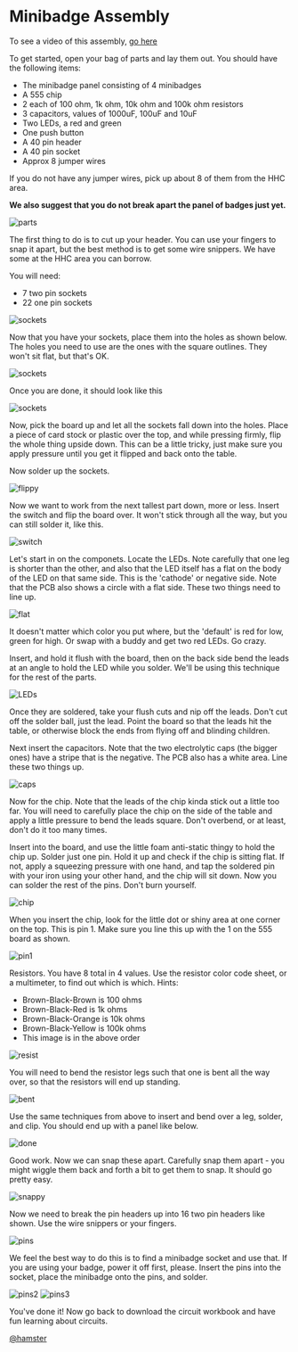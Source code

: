 # Minibadge Assembly

To see a video of this assembly, [go here](https://youtu.be/9FIo1ZsZ8D4)

To get started, open your bag of parts and lay them out.  You should have the following items:

* The minibadge panel consisting of 4 minibadges
* A 555 chip
* 2 each of 100 ohm, 1k ohm, 10k ohm and 100k ohm resistors
* 3 capacitors, values of 1000uF, 100uF and 10uF
* Two LEDs, a red and green
* One push button
* A 40 pin header
* A 40 pin socket
* Approx 8 jumper wires

If you do not have any jumper wires, pick up about 8 of them from the HHC area.

**We also suggest that you do not break apart the panel of badges just yet.**

![parts](images/IMG_3422.JPG)

The first thing to do is to cut up your header.  You can use your fingers to snap it apart, but the best method is to get some wire snippers.  We have some at the HHC area you can borrow.

You will need:

* 7 two pin sockets
* 22 one pin sockets

![sockets](images/IMG_3425.JPG)

Now that you have your sockets, place them into the holes as shown below.  The holes you need to use are the ones with the square outlines.  They won't sit flat, but that's OK.

![sockets](images/sockets.png)

Once you are done, it should look like this

![sockets](images/IMG_3427.JPG)

Now, pick the board up and let all the sockets fall down into the holes.  Place a piece of card stock or plastic over the top, and while pressing firmly, flip the whole thing upside down.  This can be a little tricky, just make sure you apply pressure until you get it flipped and back onto the table.

Now solder up the sockets.

![flippy](images/IMG_3429.JPG)

Now we want to work from the next tallest part down, more or less.  Insert the switch and flip the board over.  It won't stick through all the way, but you can still solder it, like this.

![switch](images/IMG_3432.JPG)

Let's start in on the componets.  Locate the LEDs.  Note carefully that one leg is shorter than the other, and also that the LED itself has a flat on the body of the LED on that same side.  This is the 'cathode' or negative side.  Note that the PCB also shows a circle with a flat side.  These two things need to line up.

![flat](images/IMG_3435.JPG)

It doesn't matter which color you put where, but the 'default' is red for low, green for high.  Or swap with a buddy and get two red LEDs.  Go crazy.

Insert, and hold it flush with the board, then on the back side bend the leads at an angle to hold the LED while you solder.  We'll be using this technique for the rest of the parts.

![LEDs](images/IMG_3436.JPG)

Once they are soldered, take your flush cuts and nip off the leads.  Don't cut off the solder ball, just the lead.  Point the board so that the leads hit the table, or otherwise block the ends from flying off and blinding children.

Next insert the capacitors.  Note that the two electrolytic caps (the bigger ones) have a stripe that is the negative.  The PCB also has a white area.  Line these two things up.

![caps](images/IMG_3434.JPG)

Now for the chip.  Note that the leads of the chip kinda stick out a little too far.  You will need to carefully place the chip on the side of the table and apply a little pressure to bend the leads square.  Don't overbend, or at least, don't do it too many times.

Insert into the board, and use the little foam anti-static thingy to hold the chip up.  Solder just one pin.  Hold it up and check if the chip is sitting flat.  If not, apply a squeezing pressure with one hand, and tap the soldered pin with your iron using your other hand, and the chip will sit down.  Now you can solder the rest of the pins.  Don't burn yourself.

![chip](images/IMG_3438.JPG)

When you insert the chip, look for the little dot or shiny area at one corner on the top.  This is pin 1.  Make sure you line this up with the 1 on the 555 board as shown.

![pin1](images/IMG_3440.JPG)

Resistors.  You have 8 total in 4 values.  Use the resistor color code sheet, or a multimeter, to find out which is which.  Hints:

* Brown-Black-Brown is 100 ohms
* Brown-Black-Red is 1k ohms
* Brown-Black-Orange is 10k ohms
* Brown-Black-Yellow is 100k ohms
* This image is in the above order

![resist](images/IMG_3441.JPG)

You will need to bend the resistor legs such that one is bent all the way over, so that the resistors will end up standing.

![bent](images/IMG_3442.JPG)

Use the same techniques from above to insert and bend over a leg, solder, and clip.  You should end up with a panel like below.

![done](images/IMG_3445.JPG)

Good work.  Now we can snap these apart.  Carefully snap them apart - you might wiggle them back and forth a bit to get them to snap.  It should go pretty easy.

![snappy](images/IMG_3447.JPG)

Now we need to break the pin headers up into 16 two pin headers like shown.  Use the wire snippers or your fingers.

![pins](images/IMG_3448.JPG)

We feel the best way to do this is to find a minibadge socket and use that.  If you are using your badge, power it off first, please.  Insert the pins into the socket, place the minibadge onto the pins, and solder.

![pins2](images/IMG_3449.JPG)
![pins3](images/IMG_3451.JPG)

You've done it!  Now go back to download the circuit workbook and have fun learning about circuits.

[@hamster](https://twitter.com/hamster)
